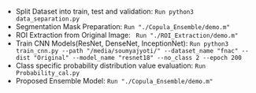 
* Split Dataset into train, test and validation: ```Run python3 data_separation.py```
* Segmentation Mask Preparation: ```Run "./Copula_Ensemble/demo.m"```
* ROI Extraction from Original Image: ``` Run "./ROI_Extraction/demo.m"```
* Train CNN Models(ResNet, DenseNet, InceptionNet): ```Run python3 train_cnn.py --path "/media/soumyajyoti/" --dataset_name "fnac" --dist "Original" --model_name "resnet18" --no_class 2 --epoch 200```
* Class specific probability distribution value evaluation: ``` Run Probability_cal.py ```
* Proposed Ensemble Model: ```Run "./Copula_Ensemble/demo.m"```


